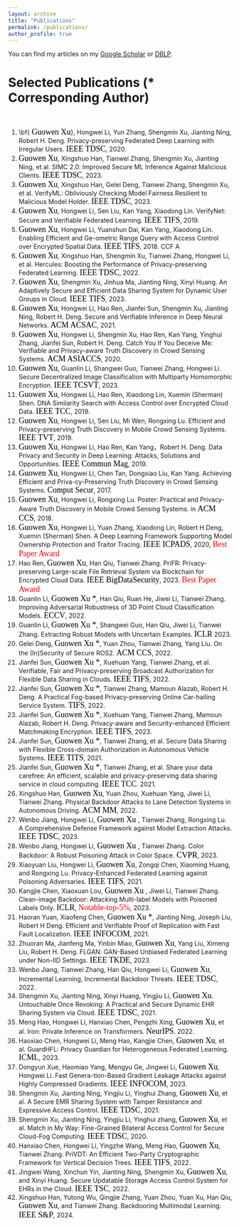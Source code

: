```yaml
---
layout: archive
title: "Publications"
permalink: /publications/
author_profile: true
---
```



You can find my articles on my [Google Scholar](https://scholar.google.com.hk/citations?user=MDKdG80AAAAJ&hl=zh-CN) or [DBLP](https://dblp.org/pid/87/10142.html).

**Selected Publications** (\* Corresponding Author) 
======
&nbsp;&nbsp;&nbsp;&nbsp;&nbsp;&nbsp;&nbsp;&nbsp;


 
1. <div class="justify">\bf{<font face="Times New Roman" color=black size=4> Guowen Xu</font>}, Hongwei Li, Yun Zhang, Shengmin Xu, Jianting Ning, Robert H. Deng. Privacy-preserving Federated Deep Learning with Irregular Users. <font face="Times New Roman" color=black size=4> IEEE TDSC</font>, 2020. </div> 
2. <div class="justify"><font face="Times New Roman" color=black size=4> Guowen Xu</font>, Xingshuo Han, Tianwei Zhang, Shengmin Xu, Jianting Ning, et al. SIMC 2.0: Improved Secure ML Inference Against Malicious Clients. <font face="Times New Roman" color=black size=4> IEEE TDSC</font>, 2023. </div>
3. <div class="justify"><font face="Times New Roman" color=black size=4> Guowen Xu</font>, Xingshuo Han, Gelei Deng, Tianwei Zhang, Shengmin Xu, et al. VerifyML: Obliviously Checking Model Fairness Resilient to Malicious Model Holder. <font face="Times New Roman" color=black size=4> IEEE TDSC</font>, 2023.</div>
4.  <div class="justify"><font face="Times New Roman" color=black size=4> Guowen Xu</font>, Hongwei Li, Sen Liu, Kan Yang, Xiaodong Lin. VerifyNet: Secure and Verifiable Federated Learning. <font face="Times New Roman" color=black size=4> IEEE TIFS</font>, 2019.</div>
5.  <div class="justify"><font face="Times New Roman" color=black size=4> Guowen Xu</font>, Hongwei Li, Yuanshun Dai, Kan Yang, Xiaodong Lin. Enabling Efficient and Ge-ometric Range Query with Access Control over Encrypted Spatial Data. <font face="Times New Roman" color=black size=4> IEEE TIFS</font>,  2018. CCF A </font></div>
6. <div class="justify"><font face="Times New Roman" color=black size=4> Guowen Xu</font>, Xingshuo Han, Shengmin Xu, Tianwei Zhang, Hongwei Li, et al. Hercules: Boosting the Performance of Privacy-preserving Federated Learning. <font face="Times New Roman" color=black size=4> IEEE TDSC</font>, 2022.</div>
7. <div class="justify"><font face="Times New Roman" color=black size=4> Guowen Xu</font>, Shengmin Xu, Jinhua Ma, Jianting Ning, Xinyi Huang. An Adaptively Secure and Efficient Data Sharing System for Dynamic User Groups in Cloud. <font face="Times New Roman" color=black size=4> IEEE TIFS</font>, 2023.</div>
8. <div class="justify"><font face="Times New Roman" color=black size=4> Guowen Xu</font>, Hongwei Li, Hao Ren, Jianfei Sun, Shengmin Xu, Jianting Ning, Robert H. Deng. Secure and Verifiable Inference in Deep Neural Networks.<font face="Times New Roman" color=black size=4> ACM ACSAC</font>, 2021. </div>
9. <div class="justify"><font face="Times New Roman" color=black size=4> Guowen Xu</font>, Hongwei Li, Shengmin Xu, Hao Ren, Kan Yang, Yinghui Zhang, Jianfei Sun, Robert H. Deng. Catch You If You Deceive Me: Verifiable and Privacy-aware Truth Discovery in Crowd Sensing Systems. <font face="Times New Roman" color=black size=4> ACM ASIACCS</font>, 2020. </div>
10. <div class="justify"><font face="Times New Roman" color=black size=4> Guowen Xu</font>, Guanlin Li, Shangwei Guo, Tianwei Zhang, Hongwei Li. Secure Decentralized Image Classification with Multiparty Homomorphic Encryption. <font face="Times New Roman" color=black size=4> IEEE TCSVT</font>, 2023.</div>
11. <div class="justify"><font face="Times New Roman" color=black size=4> Guowen Xu</font>, Hongwei Li, Hao Ren, Xiaodong Lin, Xuemin (Sherman) Shen. DNA Similarity Search with Access Control over Encrypted Cloud Data. <font face="Times New Roman" color=black size=4> IEEE TCC</font>, 2019. </div>
12. <div class="justify"><font face="Times New Roman" color=black size=4> Guowen Xu</font>, Hongwei Li, Sen Liu, Mi Wen, Rongxing Lu. Efficient and Privacy-preserving Truth Discovery in Mobile Crowd Sensing Systems. <font face="Times New Roman" color=black size=4> IEEE TVT</font>, 2019. </div>
13. <div class="justify"><font face="Times New Roman" color=black size=4> Guowen Xu</font>, Hongwei Li, Hao Ren, Kan Yang，Robert H. Deng. Data Privacy and Security in Deep Learning: Attacks, Solutions and Opportunities. <font face="Times New Roman" color=black size=4> IEEE Commun Mag</font>, 2019. </div>
14. <div class="justify"><font face="Times New Roman" color=black size=4> Guowen Xu</font>, Hongwei Li, Chen Tan, Dongxiao Liu, Kan Yang. Achieving Efficient and Priva-cy-Preserving Truth Discovery in Crowd Sensing Systems. <font face="Times New Roman" color=black size=4> Comput Secur</font>, 2017. </div>
15. <div class="justify"><font face="Times New Roman" color=black size=4> Guowen Xu</font>, Hongwei Li, Rongxing Lu. Poster: Practical and Privacy-Aware Truth Discovery in Mobile Crowd Sensing Systems. in <font face="Times New Roman" color=black size=4> ACM CCS</font>, 2018.</div>
16. <div class="justify"><font face="Times New Roman" color=black size=4> Guowen Xu</font>, Hongwei Li, Yuan Zhang, Xiaodong Lin, Robert H Deng, Xuemin (Sherman) Shen. A Deep Learning Framework Supporting Model Ownership Protection and Traitor Tracing. <font face="Times New Roman" color=black size=4> IEEE ICPADS</font>, 2020, <font face="Times New Roman" color=red size=4> Best Paper Award</font></div>
17. <div class="justify">Hao Ren, <font face="Times New Roman" color=black size=4> Guowen Xu</font>, Han Qiu, Tianwei Zhang. PriFR: Privacy-preserving Large-scale File Retrieval System via Blockchain for Encrypted Cloud Data. <font face="Times New Roman" color=black size=4> IEEE BigDataSecurity</font>, 2023. <font face="Times New Roman" color=red size=4> Best Paper Award</font></div>
18. <div class="justify">Guanlin Li, <font face="Times New Roman" color=black size=4> Guowen Xu *</font>, Han Qiu, Ruan He, Jiwei Li,  Tianwei Zhang. Improving Adversarial Robustness of 3D Point Cloud Classification Models.  <font face="Times New Roman" color=black size=4>ECCV</font>, 2022.</div>
19. <div class="justify">Guanlin Li, <font face="Times New Roman" color=black size=4> Guowen Xu *</font>, Shangwei Guo, Han Qiu, Jiwei Li, Tianwei Zhang. Extracting Robust Models with Uncertain Examples. <font face="Times New Roman" color=black size=4> ICLR</font> 2023.</div>
20. <div class="justify">Gelei Deng, <font face="Times New Roman" color=black size=4> Guowen Xu *</font>, Yuan Zhou, Tianwei Zhang, Yang Liu. On the (In)Security of Secure ROS2. <font face="Times New Roman" color=black size=4> ACM CCS</font>, 2022. </div>
21. <div class="justify">Jianfei Sun, <font face="Times New Roman" color=black size=4> Guowen Xu *</font>, Xuehuan Yang, Tianwei Zhang, et al. Verifiable, Fair and Privacy-preserving Broadcast Authorization for Flexible Data Sharing in Clouds. <font face="Times New Roman" color=black size=4> IEEE TIFS</font>, 2022.</div>
22. <div class="justify">Jianfei Sun, <font face="Times New Roman" color=black size=4> Guowen Xu *</font>, Tianwei Zhang, Mamoun Alazab, Robert H. Deng. A Practical Fog-based Privacy-preserving Online Car-hailing Service System. <font face="Times New Roman" color=black size=4> TIFS</font>, 2022. </div>
23. <div class="justify">Jianfei Sun, <font face="Times New Roman" color=black size=4> Guowen Xu *</font>, Xuehuan Yang, Tianwei Zhang, Mamoun Alazab, Robert H. Deng. Privacy-aware and Security-enhanced Efficient Matchmaking Encryption.<font face="Times New Roman" color=black size=4> IEEE TIFS</font>, 2023. </div>
24. <div class="justify">Jianfei Sun,  <font face="Times New Roman" color=black size=4> Guowen Xu *</font>, Tianwei Zhang, et al. Secure Data Sharing with Flexible Cross-domain Authorization in Autonomous Vehicle Systems. <font face="Times New Roman" color=black size=4> IEEE TITS</font>, 2021. </div>
25. <div class="justify">Jianfei Sun,  <font face="Times New Roman" color=black size=4> Guowen Xu *</font>, Tianwei Zhang, et al. Share your data carefree: An efficient, scalable and privacy-preserving data sharing service in cloud computing. <font face="Times New Roman" color=black size=4> IEEE TCC</font>. 2021. </div>
26. <div class="justify">Xingshuo Han, <font face="Times New Roman" color=black size=4> Guowen Xu</font>, Yuan Zhou, Xuehuan Yang, Jiwei Li, Tianwei Zhang. Physical Backdoor Attacks to Lane Detection Systems in Autonomous Driving.  <font face="Times New Roman" color=black size=4>ACM MM</font>, 2022. </div>
27. <div class="justify">Wenbo Jiang, Hongwei Li, <font face="Times New Roman" color=black size=4> Guowen Xu </font>, Tianwei Zhang, Rongxing Lu. A Comprehensive Defense Framework against Model Extraction Attacks. <font face="Times New Roman" color=black size=4> IEEE TDSC</font>, 2023. </div>
28.  <div class="justify">Wenbo Jiang, Hongwei Li, <font face="Times New Roman" color=black size=4> Guowen Xu </font>, Tianwei Zhang. Color Backdoor: A Robust Poisoning Attack in Color Space.<font face="Times New Roman" color=black size=4> CVPR</font>, 2023.</div>
29.  <div class="justify">Xiaoyuan Liu, Hongwei Li, <font face="Times New Roman" color=black size=4> Guowen Xu</font>, Zongqi Chen, Xiaoming Huang, and Rongxing Lu. Privacy-Enhanced Federated Learning against Poisoning Adversaries. <font face="Times New Roman" color=black size=4> IEEE TIFS</font>, 2021. </div>
30.  <div class="justify">Kangjie Chen, Xiaoxuan Lou, <font face="Times New Roman" color=black size=4> Guowen Xu </font>, Jiwei Li, Tianwei Zhang. Clean-image Backdoor: Attacking Multi-label Models with Poisoned Labels Only. <font face="Times New Roman" color=black size=4> ICLR</font>, <font face="Times New Roman" color=red size=4> Notable-top-5%</font>, 2023.</div>
31. <div class="justify">Haoran Yuan, Xiaofeng Chen, <font face="Times New Roman" color=black size=4> Guowen Xu *</font>, Jianting Ning, Joseph Liu, Robert H Deng.  Efficient and Verifiable Proof of Replication with Fast Fault Localization.  <font face="Times New Roman" color=black size=4> IEEE INFOCOM</font>, 2021.</div>
32. <div class="justify">Zhuoran Ma, Jianfeng Ma, Yinbin Miao, <font face="Times New Roman" color=black size=4> Guowen Xu</font>, Yang Liu, Ximeng Liu, Robert H. Deng. FLGAN: GAN-Based Unbiased Federated Learning under Non-IID Settings. <font face="Times New Roman" color=black size=4> IEEE TKDE</font>, 2023. </div>     
33. <div class="justify">Wenbo Jiang, Tianwei Zhang, Han Qiu, Hongwei Li, <font face="Times New Roman" color=black size=4> Guowen Xu</font>, Incremental Learning, Incremental Backdoor Threats. <font face="Times New Roman" color=black size=4> IEEE TDSC</font>, 2022.</div>
34. <div class="justify">Shengmin Xu, Jianting Ning, Xinyi Huang, Yingjiu Li, <font face="Times New Roman" color=black size=4> Guowen Xu</font>. Untouchable Once Revoking: A Practical and Secure Dynamic EHR Sharing System via Cloud. <font face="Times New Roman" color=black size=4> IEEE TDSC</font>, 2021. </div>
35. Meng Hao, Hongwei Li, Hanxiao Chen, Pengzhi Xing, <font face="Times New Roman" color=black size=4> Guowen Xu</font>, et al. Iron: Private Inference on Transformers.  <font face="Times New Roman" color=black size=4> NeurIPS</font>. 2022.
36. Haoxiao Chen, Hongwei Li, Meng Hao, Kangjie Chen, <font face="Times New Roman" color=black size=4> Guowen Xu</font>, et al. GuardHFL: Privacy Guardian for Heterogeneous Federated Learning. <font face="Times New Roman" color=black size=4> ICML</font>, 2023. 
37. Dongyun Xue, Haomiao Yang, Mengyu Ge, Jingwei Li, <font face="Times New Roman" color=black size=4> Guowen Xu</font>, Hongwei Li. Fast Genera-tion-Based Gradient Leakage Attacks against Highly Compressed Gradients.  <font face="Times New Roman" color=black size=4> IEEE INFOCOM</font>, 2023. 
38. Shengmin Xu, Jianting Ning, Yingjiu Li, Yinghui Zhang, <font face="Times New Roman" color=black size=4> Guowen Xu</font>, et al. A Secure EMR Sharing System with Tamper Resistance and Expressive Access Control. <font face="Times New Roman" color=black size=4> IEEE TDSC</font>, 2021.
39. Shengmin Xu, Jianting Ning, Yingjiu Li, Yinghui zhang, <font face="Times New Roman" color=black size=4> Guowen Xu</font>, et al. Match in My Way: Fine-Grained Bilateral Access Control for Secure Cloud-Fog Computing. <font face="Times New Roman" color=black size=4> IEEE TDSC</font>, 2020. 
40. Hanxiao Chen, Hongwei Li, Yingzhe Wang, Meng Hao,  <font face="Times New Roman" color=black size=4> Guowen Xu</font>, Tianwei Zhang. PriVDT: An Efficient Two-Party Cryptographic Framework for Vertical Decision Trees. <font face="Times New Roman" color=black size=4> IEEE TIFS</font>, 2022.
41. Jingwei Wang, Xinchun Yin, Jianting Ning, Shengmin Xu, <font face="Times New Roman" color=black size=4> Guowen Xu</font>, and Xinyi Huang. Secure Updatable Storage Access Control System for EHRs in the Cloud. <font face="Times New Roman" color=black size=4> IEEE TSC</font>, 2022. 
42. Xingshuo Han, Yutong Wu, Qingjie Zhang, Yuan Zhou,  Yuan Xu, Han Qiu, <font face="Times New Roman" color=black size=4> Guowen Xu</font>, and Tianwei Zhang. Backdooring Multimodal Learning. <font face="Times New Roman" color=black size=4> IEEE S&P</font>, 2024. 
  
 















